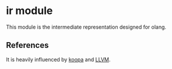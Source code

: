 # ir module
This module is the intermediate representation designed for olang.

## References

It is heavily influenced by [koopa](git@github.com:pku-minic/koopa.git) and [LLVM](https://llvm.org/).